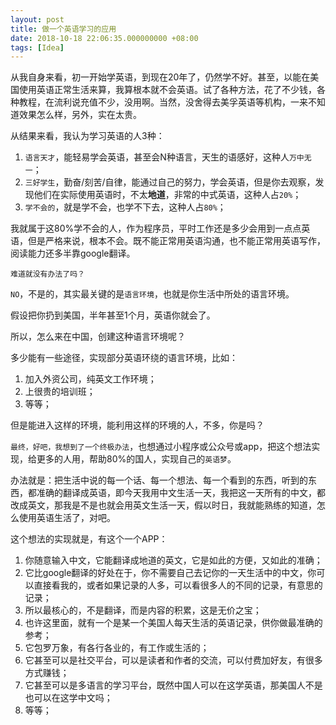 ```yaml
---
layout: post
title: 做一个英语学习的应用
date: 2018-10-18 22:06:35.000000000 +08:00
tags: [Idea]
---
```


从我自身来看，初一开始学英语，到现在20年了，仍然学不好。甚至，以能在美国使用英语正常生活来算，我算根本就不会英语。试了各种方法，花了不少钱，各种教程，在流利说充值不少，没用啊。当然，没舍得去美孚英语等机构，一来不知道效果怎么样，另外，实在太贵。

从结果来看，我认为学习英语的人3种：

1. `语言天才`，能轻易学会英语，甚至会N种语言，天生的语感好，这种人`万中无一`；
2. `三好学生`，勤奋/刻苦/自律，能通过自己的努力，学会英语，但是你去观察，发现他们在实际使用英语时，不太**地道**，非常的中式英语，这种人占`20%`；
3. `学不会的`，就是学不会，也学不下去，这种人占`80%`；

我就属于这80%学不会的人，作为程序员，平时工作还是多少会用到一点点英语，但是严格来说，根本不会。既不能正常用英语沟通，也不能正常用英语写作，阅读能力还多半靠google翻译。

`难道就没有办法了吗？`

`NO`，不是的，其实最关键的是`语言环境`，也就是你生活中所处的语言环境。

假设把你扔到美国，半年甚至1个月，英语你就会了。

所以，怎么来在中国，创建这种语言环境呢？

多少能有一些途径，实现部分英语环绕的语言环境，比如：
1. 加入外资公司，纯英文工作环境；
2. 上很贵的培训班；
3. 等等；

但是能进入这样的环境，能利用这样的环境的人，不多，你是吗？

`最终，好吧，我想到了一个终极办法`，也想通过小程序或公众号或app，把这个想法实现，给更多的人用，帮助80%的国人，实现自己的`英语梦`。

办法就是：把生活中说的每一个话、每一个想法、每一个看到的东西，听到的东西，都准确的翻译成英语，即今天我用中文生活一天，我把这一天所有的中文，都改成英文，那我是不是也就会用英文生活一天，假以时日，我就能熟练的知道，怎么使用英语生活了，对吧。

这个想法的实现就是，有这个一个APP：
1. 你随意输入中文，它能翻译成地道的英文，它是如此的方便，又如此的准确；
2. 它比google翻译的好处在于，你不需要自己去记你的一天生活中的中文，你可以直接看我的，或者如果记录的人多，可以看很多人的不同的记录，有意思的记录；
3. 所以最核心的，不是翻译，而是内容的积累，这是无价之宝；
4. 也许这里面，就有一个是某一个美国人每天生活的英语记录，供你做最准确的参考；
5. 它包罗万象，有各行各业的，有工作或生活的；
6. 它甚至可以是社交平台，可以是读者和作者的交流，可以付费加好友，有很多方式赚钱；
7. 它甚至可以是多语言的学习平台，既然中国人可以在这学英语，那美国人不是也可以在这学中文吗；
8. 等等；